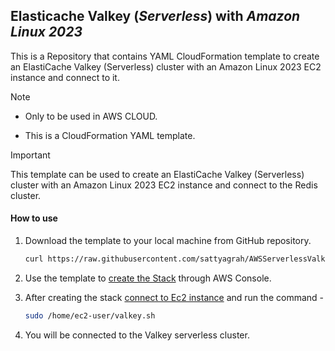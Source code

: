 ## Elasticache Valkey (*Serverless*) with *Amazon Linux 2023*
This is a Repository that contains YAML CloudFormation template to create an ElastiCache Valkey (Serverless) cluster with an Amazon Linux 2023 EC2 instance and connect to it. 

> [!NOTE]
> 
> - Only to be used in AWS CLOUD.
> 
> - This is a CloudFormation YAML template. 

> [!IMPORTANT]
> 
> This template can be used to create an ElastiCache Valkey (Serverless) cluster with an Amazon Linux 2023 EC2 instance and connect to the Redis cluster.

#### How to use

1. Download the template to your local machine from GitHub repository.

    ```sh
    curl https://raw.githubusercontent.com/sattyagrah/AWSServerlessValkeyAndEc2/refs/heads/main/serverless-valkey-ec2.yaml -o serverless-valkey-ec2.yaml
    ```

2. Use the template to [create the Stack](https://docs.aws.amazon.com/AWSCloudFormation/latest/UserGuide/cfn-console-create-stack.html) through AWS Console. 

3. After creating the stack [connect to Ec2 instance](https://docs.aws.amazon.com/AWSEC2/latest/UserGuide/connect-linux-inst-ssh.html#connect-linux-inst-sshClient) and run the command -
    ```sh 
    sudo /home/ec2-user/valkey.sh
    ```

4. You will be connected to the Valkey serverless cluster.